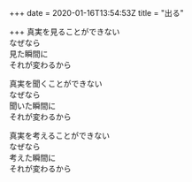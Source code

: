 +++
date = 2020-01-16T13:54:53Z
title = "出る"

+++
真実を見ることができない  
なぜなら  
見た瞬間に  
それが変わるから  
  
真実を聞くことができない  
なぜなら  
聞いた瞬間に  
それが変わるから  
  
真実を考えることができない  
なぜなら  
考えた瞬間に  
それが変わるから  